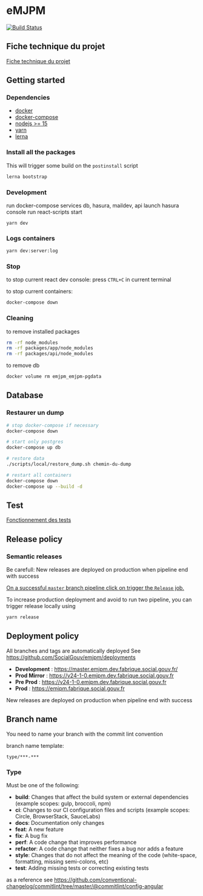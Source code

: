 # eMJPM

[![Build Status](https://travis-ci.com/SocialGouv/emjpm.svg?branch=master)](https://travis-ci.com/SocialGouv/emjpm?branch=master)


## Fiche technique du projet

[Fiche technique du projet](./tech.md)

## Getting started


### Dependencies
- [docker](https://docs.docker.com/get-docker/)
- [docker-compose](https://docs.docker.com/compose/install/)
- [nodejs >= 15](https://nodejs.org/en/download/)
- [yarn](https://classic.yarnpkg.com/en/docs/install#debian-stable)
- [lerna](https://github.com/lerna/lerna)

### Install all the packages
This will trigger some build on the `postinstall` script
```sh
lerna bootstrap
```

### Development

run docker-compose services db, hasura, maildev, api
launch hasura console
run react-scripts start
```
yarn dev
```

### Logs containers

```sh
yarn dev:server:log
```

### Stop
to stop current react dev console:
press `CTRL+C` in current terminal

to stop current containers:
```sh
docker-compose down
```

### Cleaning
to remove installed packages
```sh
rm -rf node_modules
rm -rf packages/app/node_modules
rm -rf packages/api/node_modules
```

to remove db
```sh
docker volume rm emjpm_emjpm-pgdata
```

## Database

### Restaurer un dump

```bash
# stop docker-compose if necessary
docker-compose down

# start only postgres
docker-compose up db

# restore data
./scripts/local/restore_dump.sh chemin-du-dump

# restart all containers
docker-compose down
docker-compose up --build -d
```

## Test

[Fonctionnement des tests](./test/md)

## Release policy

### Semantic releases

Be carefull: New releases are deployed on production when pipeline end with success

[On a successful `master` branch pipeline click on trigger the `Release` job.](https://gitlab.factory.social.gouv.fr/SocialGouv/emjpm/pipelines)


To increase production deployment and avoid to run two pipeline,
you can trigger release locally using
```sh
yarn release
```

## Deployment policy

All branches and tags are automatically deployed
See https://github.com/SocialGouv/emjpm/deployments


- **Development** : https://master.emjpm.dev.fabrique.social.gouv.fr/
- **Prod Mirror** : https://v24-1-0.emjpm.dev.fabrique.social.gouv.fr
- **Pre Prod** : https://v24-1-0.emjpm.dev.fabrique.social.gouv.fr
- **Prod** : https://emjpm.fabrique.social.gouv.fr

New releases are deployed on production when pipeline end with success

## Branch name

You need to name your branch with the commit lint convention

branch name template:

```
type/***-***
```

### Type

Must be one of the following:

- **build**: Changes that affect the build system or external dependencies (example scopes: gulp, broccoli, npm)
- **ci**: Changes to our CI configuration files and scripts (example scopes: Circle, BrowserStack, SauceLabs)
- **docs**: Documentation only changes
- **feat**: A new feature
- **fix**: A bug fix
- **perf**: A code change that improves performance
- **refactor**: A code change that neither fixes a bug nor adds a feature
- **style**: Changes that do not affect the meaning of the code (white-space, formatting, missing semi-colons, etc)
- **test**: Adding missing tests or correcting existing tests

as a reference see https://github.com/conventional-changelog/commitlint/tree/master/@commitlint/config-angular
